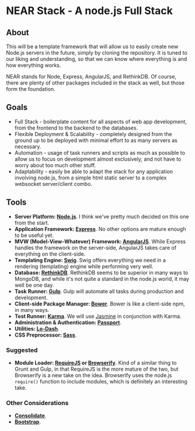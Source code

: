 # NEAR Stack - A node.js Full Stack
## About
This will be a template framework that will allow us to easily create new Node.js servers in the future, simply by cloning the repository. It is tuned to our liking and understanding, so that we can know where everything is and how everything works.

NEAR stands for Node, Express, AngularJS, and RethinkDB. Of course, there are plenty of other packages included in the stack as well, but those form the foundation.
## Goals
- Full Stack - boilerplate content for all aspects of web app development, from the frontend to the backend to the databases.
- Flexible Deployment & Scalability - completely designed from the ground up to be deployed with minimal effort to as many servers as necessary.
- Automation - usage of task runners and scripts as much as possible to allow us to focus on development almost exclusively, and not have to worry about too much other stuff.
- Adaptability - easily be able to adapt the stack for any application involving node.js, from a simple html static server to a complex websocket server/client combo.

## Tools
- **Server Platform: [Node.js](http://nodejs.org/)**. I think we've pretty much decided on this one from the start.
- **Application Framework: [Express](http://expressjs.com/)**. No other options are mature enough to be useful yet.
- **MVW (Model-View-Whatever) Framework: [AngularJS](https://angularjs.org/)**. While Express handles the framework on the server-side, AngularJS takes care of everything on the client-side.
- **Templating Engine: [Swig](http://paularmstrong.github.io/swig/)**. Swig offers everything we need in a rendering (templating) engine while performing very well.
- **Database: [RethinkDB](http://rethinkdb.com/)**. RethinkDB seems to be superior in many ways to MongoDB, and while it's not quite a standard in the node.js world, it may well be one day.
- **Task Runner: [Gulp](http://gulpjs.com/)**. Gulp will automate all tasks during production and development.
- **Client-side Package Manager: [Bower](http://bower.io/)**. Bower is like a client-side npm, in many ways.
- **Test Runner: [Karma](http://karma-runner.github.io/0.12/index.html)**. We will use [Jasmine](http://jasmine.github.io/) in conjunction with Karma.
- **Administration & Authentication: [Passport](http://passportjs.org/)**.
- **Utilities: [Lo-Dash](http://lodash.com/)**.
- **CSS Preprocessor: [Sass](http://sass-lang.com/)**.

### Suggested
- **Module Loader: [RequireJS](http://requirejs.org/) or [Browserify](http://browserify.org/)**. Kind of a similar thing to Grunt and Gulp, in that RequireJS is the more mature of the two, but Browserify is a new take on the idea. Browserify uses the node.js `require()` function to include modules, which is definitely an interesting take.

### Other Considerations
- **[Consolidate](https://github.com/visionmedia/consolidate.js/)**.
- **[Bootstrap](http://getbootstrap.com/)**.
